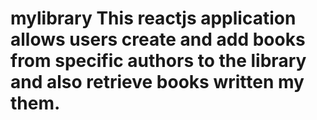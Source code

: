 # mylibrary This reactjs application allows users create and add books from specific authors to the library and also retrieve books written my them.
